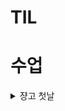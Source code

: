# TIL

# 수업
<details>
  <summary> 
    쟝고 첫날 
  </summary>
  


- 보내주신 거 확인
- 다시보기 중요하다.
- 라이브 수강 시 이론적 필기보단 코드 중심?
# Django 01

## Web Application

- 인터넷을 통해 제공되는 sw 프로그램을 구축하는 과정

## 클라이언트 앤 서버

![image](https://github.com/user-attachments/assets/7d03cee5-38de-4d62-97ce-cd7bd2c440f6)


- Client
    - 서비스 요청하는 주체 (웹 브라우저, 앱)

- Server
    - 요청에 응답하는 주체 (웹 서버, 데이터베이스 서버)

1) 구글닷컴 입력하고 엔터치는 행위가 요청
2) 전 세계 어딘가의 구글 서버에 메인 홈페이지.html을 요청한 것
3) 구글 컴퓨터는 데이터베이스에서 해당 파일을 찾아 응답
4) 웹 브라우저는 전달받은 파일을 해석해 보여줌

- 요청이 핵심

## Frontend와 Backend

- Frontend
    - UI 구성, 어플과 상호작용할 수 있게 함
    - HTML. JS, CSS, 프론트엔드 프레임워크 등

- Backend
    - 서버 동작으로 요청에 대한 처리와 데이터베이스와의 상호작용 등을 담당
    - 서버 언어(파이썬 자바 등) 및 백엔드 프레임워크, 데이터베이스,  API, 보안 등


## Framework

- 웹 서비스 개발에 필요한 기술은 많다
    - 로그인/로그아웃, 회원 관리, DB, 보안 등
- 모든 기능을 직접 개발하기엔 현실적으로 어렵다
- 현대 웹 개발의 핵심
    - 잘 만들어진 도구를 효과적으로 활용하는 능력
- 거인의 어깨 위에서 프로그래밍하기

### Web Framework
- 웹 어플을 빠르게 개발할 수 있도록 도와주는 도구

### Django
- 다양성
    - 파이썬 기반, 웹-모바일 앱 백엔드, api 서버 및 빅데이터 관리 등 광범위한 서비스 개발에 적합
- 확장성
    - 대량의 데이터에 대해 빠르고 유연하게 확장할 수 있는 기능을 제공
- 보안
    - 취약점으로부터 보호하는 기능이 내장
- 커뮤니티 지원
    - 개발자 커뮤니티가 크다 활성화 되어있다

- 검증된 웹 프레임워크
    - 스포티파이 인스타그램 드롭박스 딜리버리히어로

## 가상 환경

- Virtual Environment
- 하나의 컴퓨터 안에서 또 다른 독립된 파이썬 환경
- 2가지 프로젝트를 진행해야할 때, 같은 패키지이지만 버전이 다른 경우 혹은 다른 패키지지만 같이 사용하면 충돌나는 경우가 있을 수 있다
- 그래서 가상 환경을 만들고 따로 관리

### 가상 환경 생성 및 활성화

1. 가상 환경 생성 
    ```  
    $ python -m venv venv   
    ```
    - 앞 3단어는 가상환경을 만들어라, 뒤 venv는 이름
    - venv 폴더 안에는 파이썬 실행 파일, 라이브러리 등을 담을 공간이 마련됨
    - venv라는 이름의 가상환경을 생성한 것으로 임의의 이름으로 생성이 가능하나 관례적으로 사용한다

2. 가상 환경 활성화     
    ```
    $ source venv/Scripts/activate
    ```
    - 활성화 후, 프롬프트 앞에 (venv)와 같이 표시된다면 성공한 것.  
    ![image-1](https://github.com/user-attachments/assets/2a1e5cc0-43c4-47f1-a490-49796d7f1277)

    - Mac/Linux 는 명령어가 다름
    ($ source venv/bin/activate)

3. 가상 환경 종료
    ```   
    $ deactivate
    ```
    - 활성화 상태로 입력하면 글로벌 파이썬으로 돌아옴

### 의존성 Dependencies

- 하나의 소프트웨어가 동작하기 위해 필요로 하는 다른 소프트웨어나 라이브러리

- 의존성 패키지 : 프로젝트가 의존하는 개별 라이브러리들을 가리키는 말

1. 패키지 목록 확인
    ```
    $ pip list
    ```
    - 현재 설치된 라이브러리 목록을 확인
    - 갓 생성된 경우 pip, setuptools 정도만 있음

2. 의존성 기록
    ```
    $ pip freeze > requirements.txt
    ```
    - pip freeze 명령어는 가상환경에 설치된 모든 패키지를 버전과 함께 출력
    - 이를 requirements.txt 파일에 저장하면, 나중에 동일한 환경을 재현할 때 유용
        - 관례적으로 사용하는 이름
    - 협업 시 똑같은 라이브러리 설치하도록 공유 가능

- 의존성 리스트 예시
    - requests 설치했다고 한개만 설치되는 게 아니다!
    
    - 가상 환경에 대한 정보(패키지목록)이 공유되어야 협업 가능

### 의존성 패키지 기반 설치

- requirements.txt를 활용해 다른 환경에서도 동일한 패키지 버전을 설치하는 방법

1. 가상 환경 준비
2. requirements.txt로부터 패키지 설치
    ```
    $ pip install -r requirements.txt
    ```
    requirements.txt에 기록된 패키지와 버전을 읽어와 같은 환경으로 설치


### 가상환경 주의사항

#### 가상환경 주의사항 및 권장사항

1) 가상환경에 '들어오고 나가고'가 아니라 사용할 환경을 'ON/OFF'하는 개념

    - 즉 가상환경 활성화는 현재 터미널 환경에만 영향을 끼치므로 새 터미널 창을 열면 다시 활성화 해야함

2) 프로젝트마다 별도의 가상환경을 사용

3) 일반적으로 가상환경 폴더 venv는 관련된 프로젝트와 동일한 경로에 위치시킴

4) 폴더 venv는 .gitignore 파일에 작성되어 원격 저장소에 공유되지 않음
    -  저장소 크기를 줄여 효율적인 협업, 배포를 가능하게 하기 위함 (대신 requirements.txt를 공유)

#### 가상환경이 필요한 이유

1) 프로젝트마다 다른 버전의 라이브러리 사용
    - 한 프로젝트에는 Django 3.2를, 다른 프로젝트에서는 Django 4.1를 사용해야할 수도 있는데 이 때 다른 가상환경을 사용하면 동시에 설치해도 충돌없이 유지 가능
2) 의존성 충돌 방지
    - 프로젝트별로 라이브러리를 독립적으로 관리하게 해주어 여러 프로젝트가 동시에 같은 라이브러리를 쓰더라도 버전 충돌 문제를 예방
3) 팀원 간 협업
    - 누구든 동일한 방식으로 가상환경을 만들고 똑같은 버전의 라이브러리를 설치해 에러 가능성을 줄일 수있음

### 요약

1. 가상환경을 만들기(python -m venv venv)
2. 가상환경을 활성화한다. (venv)가 따라다님 (source venv/Scripts/activate)
3. 필요한 의존성 패키지를 설치(pip install)
4. 현재 환경의 모든 패키지 목록을 'pip freeze > requirements.txt'로 저장하여 의존성 관리
5. 다른 컴퓨터나 팀원도 같은 환경이 필요하다면, 'pip install -r 'requiremetns.txt'로 동일한 버전의 라이브러리를 설치
6. 작업이 끄나면 deactivate로 가상환경을 비활성화

## Django project

### 프로젝트 생성 및 서버 실행

1. Django 설치
    ```
    $ pip install django
    ```
    - 현재 환경에 Django 패키지를 설치. 버전을 명시하지 않으면 파이썬 3.9 기준으로 최신 버전인 4.2.x 버전이 설치됨
2. 프로젝트 생성
    ```
    $ django-admin startproject firstpjt .
    ```
    firstpjt 라는 이름의 django 프로젝트를 생성 (.은 현재 디렉토리로 없어도 되지만 터미널을 들어가기가 편함)

3. 서버 실행
    ```
    python manage.py runserver
    ```
    manage.py와 동일한 위치에서 명령어 진행     
    구조적으론 runserver 위치가 계속 바뀌면서 명령 내릴 예정    

![image-2](https://github.com/user-attachments/assets/e8092065-14fa-4070-b10b-bc1b01708c30)
  

프롬프트가 계속 대기중인 것을 확인 가능     

http://127.0.0.1:8000/  주소로 로컬 서버에 접속 가능        

![image-3](https://github.com/user-attachments/assets/251fb777-848f-4af7-a62e-e9db89aa1857)

항상 시작하기 전에 로켓 화면 확인하고 가라!

끄는 법은  ctrl + c (터미널 강제종료랑 같음)

## Django Design Pattern

- 디자인 패턴   
SW 설계에서 발생하는 문제를 해결하기 위한 일반적인 해결책(공통적인 문제를 해결하는 데 쓰이는 형식화된 관행)
    - 어플 구조는 이렇게 구성하자라는 관행
- MVC 디자인 패턴
    - 어플을 구조화하는 대표적인 패턴
    - Model : 데이터
    - View : 사용자 인터페이스
    - Controller : 비즈니스 로직
    - 시각적, 뒤에서 실행되는 로직을 서로 영향 없이 독립적이고 쉽게 유지 보수 할 수 있게

- MTV 디자인 패턴
    - 명칭만 바꿨다 Django에서 따로 사용 (파이썬의 특징 지들만 따로 이름 붙임 arr -> list 처럼)
    - Model, Template, View

### 프로젝트와 앱
- Django progject
    - 애플리케이션의 집합
    - DB 설정, URL 연결, 전체 앱 설정 등을 처리
- Django applicaiton
    - 독립적으로 작동하는 기능 단위의 모듈
    - 각자 특정한 기능을 담당해 다른 앱들과 함꼐 하나의 프로젝트로 구성

- 앱을 사용하기 위한 순서 (약속/규칙이다 지켜라)

1) 앱 생성
    ```
    $ python manage.py startapp articles
    ```
    앱 이름은 복수형으로 지정하라   

2) 앱 등록
    반드시 앱을 생성한 후에 등록해야 함

    ![image-4](https://github.com/user-attachments/assets/c001f53e-240d-41e3-84f2-d75777e6e533)

    settings.py를 수정

### 프로젝트 구조

- settings.py
    - 프로젝트의 모든 설정을 관리
- urls.py
    - 요청 들어오는 URL에 따라 이에 해당하는 적절한 views를 연결

- 이 아래는 수업과정에서 수정할 일 없음

- __ init __.py
    - 해당 폴더를 패키지로 인식하도록 설정하는 파일(존재로)

- asgi.py
    - 비동기식 웹 서버와의 연결 관련 설정

- wsgi.py
    - 웹 서버와의 연결 관련 설정

- manage.py
    - Django 프로젝트와 다양한 방법으로 상호작용 하는 커맨드라인 유틸리티


### 앱 구조

- admin.py
    - 관리자용 페이지 설정

- models.py
    - DB와 관련된 Model을 정의
    - MTV의 M

- view.py
    - HTTP 요청을 처리하고 해당 요청에 대한 응답을 반환(url, model, template과 연계)
    - MTV의 V
    - 80프로는 여기 수정

- 이 아래는 수업 중 수정 X

- apps.py
    - 앱의 정보가 작성된 곳

- tests.py
    - 프로젝트 테스트 코드를 작성하는 곳


## Django 요청과 응답
![image-5](https://github.com/user-attachments/assets/008c0fbf-bfbd-4ead-959b-0e1a6706e80a)


그림을 이해해라!

요청은 http://127.0.0.1:8000/articles/ 따위를 받으면 urls.py가 views.py에 해당 함수 작동시켜라 하는 것.     

### URLs

![image-6](https://github.com/user-attachments/assets/b651600d-5a42-44f4-93c4-bb505cb1d064)

![image-7](https://github.com/user-attachments/assets/a18c3875-1b46-4eb4-8a7f-a35c37dd9c02)


이런식으로 수정하면 articles 패키지에서 views.py 모듈에 있는 index라는 함수를 발동시키는 것.    

url 경로는 반드시 '/' 로 끝내야한다!

### View

- view 함수가 정의되는 곳으로 특정 경로에 있는 template과 request 객체를 결합해 응답 객체를 반환

**모든 view 함수는 첫번쨰 인자로 request(요청 객체)를 필수적으로 받는다. 이름은 항상 고정**

- render의 두번째 인자 문자열은 기본경로 이후의 경로이고 기본경로는 app폴더/templates/다.

### Template

1) articles 앱 폴더 안에 templates 폴더 생성(무조건 이름 고정, 개발자가 직접 생성)
2) templates 폴더 안에 articles 폴더 생성
3) articles 폴더 안에 템플릿 파일 생성

http://127.0.0.1:8000/articles로 확인가능

- 구조
![image-8](https://github.com/user-attachments/assets/abfc2949-758e-4167-bd14-fb7708294bce)


## 참고

### 가상환경 생성 루틴
1. 가상환경 생성
2. 가상환경 활성화
3. 쟝고 설치 (3.10 파이썬이면 쟝고 5 설치됨. 주의)
4. 패키지 목록 파일 생성(패키지 설치시마다 진행)    
- 아래는 git 추가한 루틴
5. .gitnore 파일 생성(첫 add 전)
6. git 저장소 생성(git init)
7. Django 프로젝트 생성

### 쟝고 관련
#### LTS(Long-Term Support)
- 프레임워크나 라이브러리 등의 경우에서 장기간 지원되는 안정적인 버전을 의미
- 대규모 프로젝트는 많은 비용과 시간이 필요해서 안정적이고 장기간 지원되는 버전이 필요하다

#### 쟝고는 Full stack framework 인가요?
- 네
- 하지만 쟝고의 프론트엔드 기능은 매우 미흡
- 풀스택 중에 백엔드에 속한다

### render 함수

- 주어진 템플릿을 주어진 컨텍스트 데이터와 결합해 렌더링된 텍스트와 함께 HttpResponse 응답 객체를 반환하는 함수
1. request
    - 응답 생성하는데 사용되는 요청 객체
2. template_name
    - 템플릿 이름의 경로
3. context
    - 템플릿에서 사용할 데이터(딕셔너리 타입으로 작성)
```
render(request, template_name, context)
```

### MTV 디자인 패턴 정리

- Model
    - 데이터와 관련된 로직을 관리
    - 응용프로그램의 데이터 구조를 정의하고 데이터베이스의 기록을 관리
- Template
    - 레이아웃과 화면을 처리
    - 화면사의 사용자 인터페이스 구조와 레이아웃을 정의
- View
    - Model & Template 과 관련된 로직을 처리해서 응답을 반환
    - 클라이언트의 요청에 대해 처리를 분기하는 역할
- View 예시
    - 데이터가 필요하면 model에 접근해서 데이터를 가져오고 가져온 데이터를 template으로 보내 화면을 구성하고 구성된 화면을 응답으로 만들어 클라이언트에게 반환


### Trailing Comma

- 잘 지켜라. 리스트 딕셔너리 튜플 등의 자료구조에서 쉼표 추가하는 것

- 문법적 영향은 없지만 쟝고에선 강력하게 지켜야할 것

### 쟝고 규칙 정리

1. urls.py에서 각 url 경로는 반드시 '/'로 끝남
2. views.py에서 모든 view 함수는 첫번째 인자로 요청 객체를 받음. 모든 함수의 첫 매개변수는 request로 지정
3. Django는 app폴더/templates/ 경로에 있는 파일만 읽어옴


</details>
